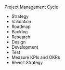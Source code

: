 Project Management Cycle

- Strategy
- Validation
- Roadmap
- Backlog
- Research
- Design
- Development
- Test
- Measure KPIs and OKRs
- Revisit Strategy

